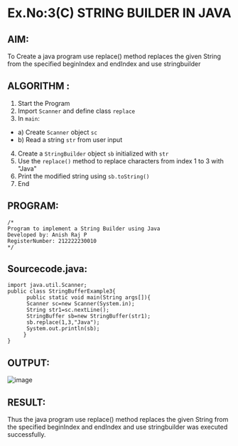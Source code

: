 # Ex.No:3(C)    STRING BUILDER IN JAVA

## AIM:
To Create a java program use replace() method replaces the given String from the specified beginIndex and endIndex and use stringbuilder

## ALGORITHM :
1.  Start the Program
2.	Import `Scanner` and define class `replace`
3.	In `main`:
-	a) Create `Scanner` object `sc`
-	b) Read a string `str` from user input
4.	Create a `StringBuilder` object `sb` initialized with `str`
5.	Use the `replace()` method to replace characters from index 1 to 3 with "Java"
6.	Print the modified string using `sb.toString()`
7.	End






## PROGRAM:
 ```
/*
Program to implement a String Builder using Java
Developed by: Anish Raj P
RegisterNumber: 212222230010
*/
```

## Sourcecode.java:
```
import java.util.Scanner;
public class StringBufferExample3{  
      public static void main(String args[]){ 
      Scanner sc=new Scanner(System.in);
      String str1=sc.nextLine();
      StringBuffer sb=new StringBuffer(str1);  
      sb.replace(1,3,"Java");  
      System.out.println(sb); 
     }  
}
```

## OUTPUT:

![image](https://github.com/user-attachments/assets/236ea5c1-5152-43a3-9032-02b8ae2e1831)


## RESULT:
Thus the java program use replace() method replaces the given String from the specified beginIndex and endIndex and use stringbuilder was executed successfully.


